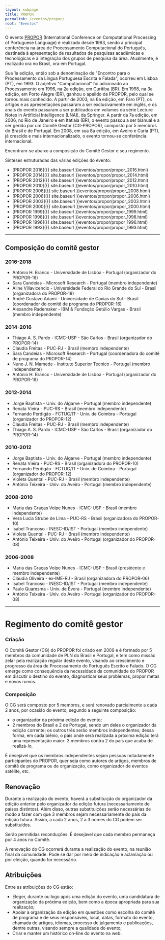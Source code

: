 ```yaml
---
layout: subpage
title: PROPOR
permalink: /eventos/propor/
root: "Eventos"
---
```


O evento [PROPOR](http://propor.org) (International Conference on
Computational Processing of Portuguese Language) é realizado desde
1993, sendo a principal conferência na área de Processamento
Computacional do Português, destinada à apresentação de resultados de
pesquisas acadêmicas e tecnológicas e à integração dos grupos de
pesquisa da área. Atualmente, é realizado ora no Brasil, ora em
Portugal.

Sua 1a edição, então sob a denominação de "Encontro para o
Processamento da Língua Portuguesa Escrita e Falada", ocorreu em
Lisboa (PT), em 1993. O adjetivo "Computacional" foi adicionado ao
Processamento em 1996, na 2a edição, em Curitiba (BR). Em 1998, na 3a
edição, em Porto Alegre (BR), ganhou o apelido de PROPOR, pelo qual se
tornou mais conhecido. A partir de 2003, na 6a edição, em Faro (PT),
os artigos e as apresentações passaram a ser exclusivamente em inglês,
e os anais do evento passaram a ser publicados em volumes da série
Lecture Notes in Artificial Intelligence (LNAI), da Springer. A partir
da 7a edição, em 2006, no Rio de Janeiro e em Itatiaia (BR), o evento
passou a ser bianual e a ser gerido por um Comitê Gestor (CG-PROPOR),
composto por 5 membros do Brasil e de Portugal. Em 2008, em sua 8a
edição, em Aveiro e Curia (PT), já crescido e mais internacionalizado,
o evento tornou-se conferência internacional.

Encontram-se abaixo a composição do Comitê Gestor e seu regimento.

Sínteses estruturadas das várias edições do evento:

* [PROPOR 2016]({{ site.baseurl }}eventos/propor/propor_2016.html)
* [PROPOR 2014]({{ site.baseurl }}eventos/propor/propor_2014.html)
* [PROPOR 2012]({{ site.baseurl }}eventos/propor/propor_2012.html)
* [PROPOR 2010]({{ site.baseurl }}eventos/propor/propor_2010.html)
* [PROPOR 2008]({{ site.baseurl }}eventos/propor/propor_2008.html)
* [PROPOR 2006]({{ site.baseurl }}eventos/propor/propor_2006.html)
* [PROPOR 2003]({{ site.baseurl }}eventos/propor/propor_2003.html)
* [PROPOR 2000]({{ site.baseurl }}eventos/propor/propor_2000.html)
* [PROPOR 1999]({{ site.baseurl }}eventos/propor/propor_1999.html)
* [PROPOR 1998]({{ site.baseurl }}eventos/propor/propor_1998.html)
* [PROPOR 1996]({{ site.baseurl }}eventos/propor/propor_1996.html)
* [PROPOR 1993]({{ site.baseurl }}eventos/propor/propor_1993.html)

---

## Composição do comitê gestor

### 2016-2018

* António H. Branco - Universidade de Lisboa - Portugal (organizador do PROPOR-16)
* Sara Candeias - Microsoft Research - Portugal (membro independente)
* Aline Villavicencio - Universidade Federal do Rio Grande do Sul - Brasil (organizadora do PROPOR-18)
* André Gustavo Adami - Universidade de Caxias do Sul - Brasil (coordenador do comitê de programa do PROPOR-16)
* Alexandre Rademaker - IBM & Fundação Getúlio Vargas - Brasil (membro independente)

### 2014-2016

* Thiago A. S. Pardo - ICMC-USP - São Carlos - Brasil (organizador do PROPOR-14)
* Claudia Freitas - PUC-RJ - Brasil (membro independente)
* Sara Candeias - Microsoft Research - Portugal (coordenadora do comitê de programa do PROPOR-14)
* Nuno J. N. Mamede - Instituto Superior Técnico - Portugal (membro independente)
* António H. Branco - Universidade de Lisboa - Portugal (organizador do PROPOR-16)

### 2012-2014

* Jorge Baptista - Univ. do Algarve - Portugal (membro independente)
* Renata Vieira - PUC-RS - Brasil (membro independente)
* Fernando Perdigão - FCTUC/IT - Univ. de Coimbra - Portugal (organizador do PROPOR-12)
* Claudia Freitas - PUC-RJ - Brasil (membro independente)
* Thiago A. S. Pardo - ICMC-USP - São Carlos - Brasil (organizador do PROPOR-14)

### 2010-2012

* Jorge Baptista - Univ. do Algarve - Portugal (membro independente)
* Renata Vieira - PUC-RS - Brasil (organizadora do PROPOR-10)
* Fernando Perdigão - FCTUC/IT - Univ. de Coimbra - Portugal (organizador do PROPOR-12)
* Violeta Quental - PUC-RJ - Brasil (membro independente)
* António Teixeira - Univ. do Aveiro - Portugal (membro independente)

### 2008-2010

* Maria das Graças Volpe Nunes - ICMC-USP - Brasil (membro independente)
* Vera Lucia Strube de Lima - PUC-RS - Brasil (organizadora do PROPOR-10)
* Isabel Trancoso - INESC-ID/IST - Portugal (membro independente)
* Violeta Quental - PUC-RJ - Brasil (membro independente)
* António Teixeira - Univ. do Aveiro - Portugal (organizador do PROPOR-08)

### 2006-2008

* Maria das Graças Volpe Nunes - ICMC-USP - Brasil (presidente e membro independente)
* Cláudia Oliveira - ex-IME-RJ - Brasil (organizadora do PROPOR-06)
* Isabel Trancoso - INESC-ID/IST - Portugal (membro independente)
* Paulo Quaresma - Univ. de Évora - Portugal (membro independente)
* António Teixeira - Univ. do Aveiro - Portugal (organizador do PROPOR-08)
 
---

# Regimento do comitê gestor

### Criação

O Comitê Gestor (CG) do PROPOR foi criado em 2006 e é formado por 5
membros da comunidade de PLN do Brasil e Portugal, e tem como missão
zelar pela realização regular deste evento, visando ao crescimento e
progresso da área de Processamento do Português Escrito e Falado. O CG
emerge como consequência da necessidade da comunidade do PROPOR em
discutir o destino do evento, diagnosticar seus problemas, propor
metas e novos rumos.

### Composição

O CG será composto por 5 membros, e será renovado parcialmente a cada
2 anos, por ocasião do evento, segundo a seguinte composição:

* o organizador da próxima edição do evento;
* 2 membros do Brasil e 2 de Portugal, sendo um deles o organizador da
  edição corrente; os outros três serão membros independentes; dessa
  forma, em cada biênio, o país onde será realizada a próxima edição
  terá uma representação maior: 3 membros contra 2 do paí­s que acaba
  de realizá-lo.

É desejável que os membros independentes sejam pessoas notadamente
participantes do PROPOR, quer seja como autores de artigos, membros de
comitê de programa ou de organização, como organizador de eventos
satélite, etc.

## Renovação

Durante a realização do evento, haverá a substituição do organizador
da edição anterior pelo organizador da edição futura (necessariamente
de países distintos). Além disso, outras substituições serão
necessárias de modo a fazer com que 3 membros sejam necessariamente do
país da edição futura. Assim, a cada 2 anos, 2 a 3 nomes do CG podem
ser substituídos.

Serão permitidas reconduções. É desejável que cada membro permaneça
por 4 anos no Comitê.

A renovação do CG ocorrerá durante a realização do evento, na reunião
final da comunidade. Pode se dar por meio de indicação e aclamação ou
por eleição, quando for necessário.

## Atribuições

Entre as atribuições do CG estão:

* Eleger, durante ou logo após uma edição do evento, uma candidatura
  de organização da próxima edição, bem como a época apropriada para
  sua realização;
* Apoiar a organização da edição em questões como escolha do comitê de
  programa e de seus responsáveis, local, datas, formato do evento,
  chamada de artigos, idiomas, processo de julgamento e publicações,
  dentre outras, visando sempre a qualidade do evento;
* Criar e manter um histórico on-line do evento na web.


